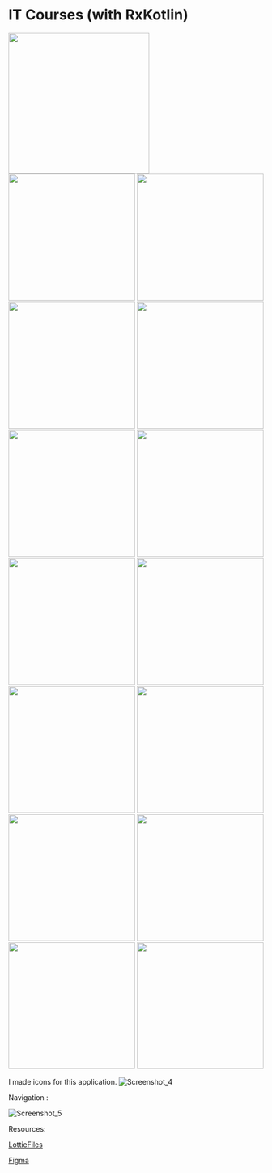 # IT Courses (with RxKotlin)

<img src="images/courses.GIF" width = "278" > <img src="images/image_1.jpg" width = "250" > <img src="images/image_2.jpg" width = "250">
<img src="images/image_3.jpg" width = "250"> <img src="images/image_4.jpg" width = "250" > <img src="images/image_5.jpg" width = "250" >
<img src="images/image_6.jpg" width = "250"> <img src="images/image_7.jpg" width = "250" > <img src="images/image_8.jpg" width = "250" >
<img src="images/image_9.jpg" width = "250"> <img src="images/image_10.jpg" width = "250" > <img src="images/image_11.jpg" width = "250" >
<img src="images/image_14.jpg" width = "250"> <img src="images/image_13.jpg" width = "250" > <img src="images/image_15.jpg" width = "250">


I made icons for this application.
![Screenshot_4](https://user-images.githubusercontent.com/77713867/156641507-a482e3a0-ca14-4a9f-b5bb-f4d7a9e2354a.png)

Navigation  :

![Screenshot_5](https://user-images.githubusercontent.com/77713867/156642599-841d9151-7986-4249-9e86-d5f37c68e4e8.png)


Resources:

<a href = "https://lottiefiles.com/53882-distance-education">LottieFiles</a>

<a href = "https://www.figma.com/file/538sW6zF9GBfasT1ZzEFhH/Untitled?node-id=0%3A1">Figma</a>

